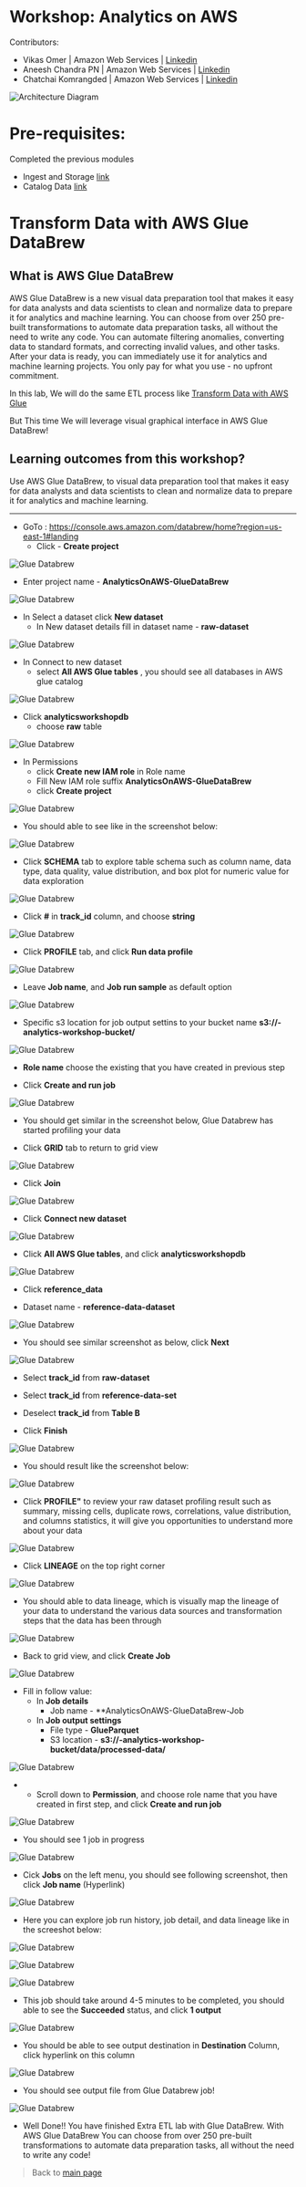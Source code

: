# Workshop: Analytics on AWS

Contributors:

* Vikas Omer | Amazon Web Services | [Linkedin](https://www.linkedin.com/in/vikas-omer/)
* Aneesh Chandra PN | Amazon Web Services | [Linkedin](https://www.linkedin.com/in/aneesh-chandra-pn/)
* Chatchai Komrangded | Amazon Web Services | [Linkedin](https://www.linkedin.com/in/chatchaikomrangded/)

![Architecture Diagram](../img/transform.png)

# Pre-requisites:  
Completed the previous modules   
* Ingest and Storage [link](../modules/ingest.md)
* Catalog Data [link](../modules/catalog.md)

# Transform Data with AWS Glue DataBrew

## What is AWS Glue DataBrew
AWS Glue DataBrew is a new visual data preparation tool that makes it easy for data analysts and data scientists to clean and normalize data to prepare it for analytics and machine learning. You can choose from over 250 pre-built transformations to automate data preparation tasks, all without the need to write any code. You can automate filtering anomalies, converting data to standard formats, and correcting invalid values, and other tasks. After your data is ready, you can immediately use it for analytics and machine learning projects. You only pay for what you use - no upfront commitment.

In this lab, We will do the same ETL process like 
[Transform Data with AWS Glue](../modules/transform_glue.md)

But This time We will leverage visual graphical interface in AWS Glue DataBrew!

## Learning outcomes from this workshop?
Use AWS Glue DataBrew, to visual data preparation tool that makes it easy for data analysts and data scientists to clean and normalize data to prepare it for analytics and machine learning.

---
* GoTo : https://console.aws.amazon.com/databrew/home?region=us-east-1#landing
  * Click - **Create project**

![Glue Databrew](../img/glue_databrew_1.png)

* Enter project name - **AnalyticsOnAWS-GlueDataBrew**

![Glue Databrew](../img/glue_databrew_2.png)

* In Select a dataset click **New dataset**
  - In New dataset details fill in dataset name - **raw-dataset**

![Glue Databrew](../img/glue_databrew_3.png)

* In Connect to new dataset
  - select **All AWS Glue tables** , you should see all databases in AWS glue catalog
  
![Glue Databrew](../img/glue_databrew_4.png)

* Click **analyticsworkshopdb** 
  - choose **raw** table

![Glue Databrew](../img/glue_databrew_5.png)
  
* In Permissions
  - click **Create new IAM role** in Role name
  - Fill New IAM role suffix **AnalyticsOnAWS-GlueDataBrew**
  - click **Create project**

![Glue Databrew](../img/glue_databrew_6.png)

* You should able to see like in the screenshot below:

![Glue Databrew](../img/glue_databrew_7.png)

* Click **SCHEMA** tab to explore table schema such as column name, data type, data quality, value distribution, and box plot for numeric value for data exploration

![Glue Databrew](../img/glue_databrew_8.png)

* Click **#** in **track_id** column, and choose **string** 

![Glue Databrew](../img/glue_databrew_8-2.png)

* Click **PROFILE** tab, and click **Run data profile**

![Glue Databrew](../img/glue_databrew_9.png)
  
* Leave **Job name**, and **Job run sample** as default option

![Glue Databrew](../img/glue_databrew_10.png)

* Specific s3 location for job output settins to your bucket name **s3://<yourname>-analytics-workshop-bucket/**

![Glue Databrew](../img/glue_databrew_11.png)

* **Role name** choose the existing that you have created in previous step

* Click **Create and run job**

![Glue Databrew](../img/glue_databrew_12.png)

* You should get similar in the screenshot below, Glue Databrew has started profiling your data

* Click **GRID** tab to return to grid view

![Glue Databrew](../img/glue_databrew_13.png)

* Click **Join**

![Glue Databrew](../img/glue_databrew_14.png)

* Click **Connect new dataset**

![Glue Databrew](../img/glue_databrew_15.png)

* Click **All AWS Glue tables**, and click **analyticsworkshopdb**

![Glue Databrew](../img/glue_databrew_16.png)

* Click **reference_data**

* Dataset name - **reference-data-dataset**

![Glue Databrew](../img/glue_databrew_17.png)

* You should see similar screenshot as below, click **Next**  
  
![Glue Databrew](../img/glue_databrew_18.png)

* Select **track_id** from **raw-dataset**

* Select **track_id** from **reference-data-set**

* Deselect **track_id** from **Table B**

* Click **Finish**

![Glue Databrew](../img/glue_databrew_19.png)

* You should result like the screenshot below:
  
![Glue Databrew](../img/glue_databrew_20.png)

* Click **PROFILE"** to review your raw dataset profiling result such as summary, missing cells, duplicate rows, correlations, value distribution, and columns statistics, it will give you opportunities to understand more about your data

![Glue Databrew](../img/glue_databrew_21.png)

* Click **LINEAGE** on the top right corner 

![Glue Databrew](../img/glue_databrew_22.png)

* You should able to data lineage, which is visually map the lineage of your data to understand the various data sources and transformation steps that the data has been through
   
![Glue Databrew](../img/glue_databrew_23.png)

* Back to grid view, and click **Create Job**

![Glue Databrew](../img/glue_databrew_24.png)

* Fill in follow value:
  - In **Job details**
    - Job name - **AnalyticsOnAWS-GlueDataBrew-Job
  - In **Job output settings**
    - File type - **GlueParquet**
    - S3 location - **s3://<yourname>-analytics-workshop-bucket/data/processed-data/**

![Glue Databrew](../img/glue_databrew_25.png)   

* * Scroll down to **Permission**, and choose role name that you have created in first step, and click **Create and run job**

![Glue Databrew](../img/glue_databrew_26.png)

* You should see 1 job in progress

![Glue Databrew](../img/glue_databrew_27.png)

* Cick **Jobs** on the left menu, you should see following screenshot, then click **Job name** (Hyperlink) 

 ![Glue Databrew](../img/glue_databrew_28.png)

* Here you can explore job run history, job detail, and data lineage like in the screeshot below:

 ![Glue Databrew](../img/glue_databrew_29.png)

 ![Glue Databrew](../img/glue_databrew_30.png)

 ![Glue Databrew](../img/glue_databrew_31.png)

* This job should take around 4-5 minutes to be completed, you should able to see the **Succeeded** status, and click **1 output**

 ![Glue Databrew](../img/glue_databrew_32.png)

* You should be able to see output destination in **Destination** Column, click hyperlink on this column

 ![Glue Databrew](../img/glue_databrew_33.png)

* You should see output file from Glue Databrew job!

 ![Glue Databrew](../img/glue_databrew_34.png)

* Well Done!! You have finished Extra ETL lab with Glue DataBrew. With AWS Glue DataBrew You can choose from over 250 pre-built transformations to automate data preparation tasks, all without the need to write any code!
	
> Back to [main page](../readme.md)